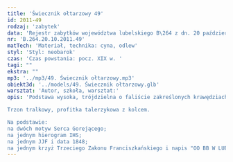 ```yaml
---
title: 'Świecznik ołtarzowy 49'
id: 2011-49
rodzaj: 'zabytek'
data: 'Rejestr zabytków województwa lubelskiego B\264 z dn. 20 października 2011 r.'
nr: 'B.264.20.10.2011.49'
matTech: 'Materiał, technika: cyna, odlew'
styl: 'Styl: neobarok'
czas: 'Czas powstania: pocz. XIX w. '
tagi: ""
ekstra: ""
mp3: '../mp3/49. Świecznik ołtarzowy.mp3'
obiekt3d: '../models/49. Świecznik ołtarzowy.glb'
warsztat: 'Autor, szkoła, warsztat:'
opis: 'Podstawa wysoka, trójdzielna o faliście zakreślonych krawędziach z wyodrębnionymi nóżkami. 

Trzon tralkowy, profitka talerzykowa z kolcem. 

Na podstawie: 
na dwóch motyw Serca Gorejącego; 
na jednym hierogram IHS; 
na jednym JJF i data 1848; 
na jednym krzyż Trzeciego Zakonu Franciszkańskiego i napis "OO BB W LUBLINIE/1857 R."'
---
```





